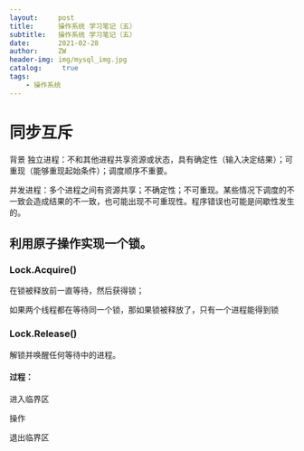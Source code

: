 ```yaml
---
layout:     post
title:      操作系统 学习笔记（五）
subtitle:   操作系统 学习笔记（五）
date:       2021-02-28
author:     ZW
header-img: img/mysql_img.jpg
catalog: 	 true
tags:
    - 操作系统
---
```


# 同步互斥
背景
独立进程：不和其他进程共享资源或状态，具有确定性（输入决定结果）；可重现（能够重现起始条件）；调度顺序不重要。

并发进程：多个进程之间有资源共享；不确定性；不可重现。某些情况下调度的不一致会造成结果的不一致，也可能出现不可重现性。程序错误也可能是间歇性发生的。

## 利用原子操作实现一个锁。

### Lock.Acquire()
在锁被释放前一直等待，然后获得锁；

如果两个线程都在等待同一个锁，那如果锁被释放了，只有一个进程能得到锁
### Lock.Release()
解锁并唤醒任何等待中的进程。
#### 过程：
进入临界区

操作

退出临界区